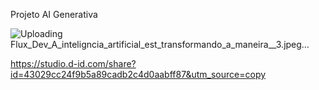 Projeto AI Generativa

![Uploading Flux_Dev_A_inteligncia_artificial_est_transformando_a_maneira__3.jpeg…]()


https://studio.d-id.com/share?id=43029cc24f9b5a89cadb2c4d0aabff87&utm_source=copy

